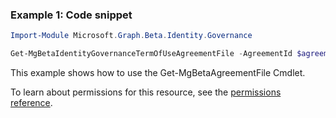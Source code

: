 ### Example 1: Code snippet

```powershell
Import-Module Microsoft.Graph.Beta.Identity.Governance

Get-MgBetaIdentityGovernanceTermOfUseAgreementFile -AgreementId $agreementId
```
This example shows how to use the Get-MgBetaAgreementFile Cmdlet.

To learn about permissions for this resource, see the [permissions reference](/graph/permissions-reference).


